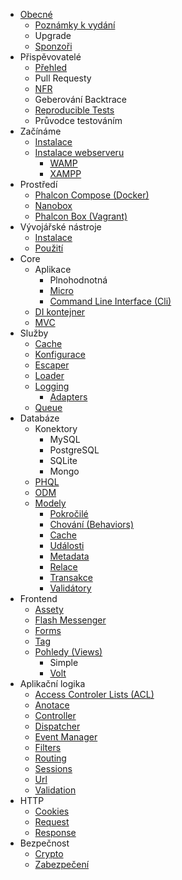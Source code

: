 - [Obecné](/en/[[version]]/introduction) 
    - [Poznámky k vydání](/en/[[version]]/release-notes)
    - Upgrade
    - [Sponzoři](/en/[[version]]/sponsors)
- Přispěvovatelé 
    - [Přehled](/en/[[version]]/contributions)
    - Pull Requesty
    - [NFR](/en/[[version]]/new-feature-request)
    - Geberování Backtrace
    - [Reproducible Tests](/en/[[version]]/reproducible-tests)
    - Průvodce testováním
- Začínáme 
    - [Instalace](/en/[[version]]/installation)
    - [Instalace webserveru](/en/[[version]]/webserver-setup) 
        - [WAMP](/en/[[version]]/webserver-wamp)
        - [XAMPP](/en/[[version]]/webserver-xampp)
- Prostředí 
    - [Phalcon Compose (Docker)](/en/[[version]]/environments-docker)
    - [Nanobox](/en/[[version]]/environments-nanobox)
    - [Phalcon Box (Vagrant)](/en/[[version]]/environments-vagrant)
- Vývojářské nástroje 
    - [Instalace](/en/[[version]]/devtools-installation)
    - [Použití](/en/[[version]]/devtools-usage)
- Core 
    - Aplikace 
        - Plnohodnotná
        - [Micro](/en/[[version]]/application-micro)
        - [Command Line Interface (Cli)](/en/[[version]]/application-cli)
    - [DI kontejner](/en/[[version]]/di)
    - [MVC](/en/[[version]]/mvc)
- Služby 
    - [Cache](/en/[[version]]/cache)
    - [Konfigurace](/en/[[version]]/config)
    - [Escaper](/en/[[version]]/escaper)
    - [Loader](/en/[[version]]/loader)
    - [Logging](/en/[[version]]/logging) 
        - [Adapters](/en/[[version]]/logging#usage)
    - [Queue](/en/[[version]]/queue)
- Databáze 
    - Konektory 
        - MySQL
        - PostgreSQL
        - SQLite
        - Mongo
    - [PHQL](/en/[[version]]/phql)
    - [ODM](/en/[[version]]/odm)
    - [Modely](/en/[[version]]/models) 
        - [Pokročilé](/en/[[version]]/models-advanced)
        - [Chování (Behaviors)](/en/[[version]]/models-behaviors)
        - [Cache](/en/[[version]]/models-cache)
        - [Události](/en/[[version]]/models-events)
        - [Metadata](/en/[[version]]/models-metadata)
        - [Relace](/en/[[version]]/models-relationships)
        - [Transakce](/en/[[version]]/models-transactions)
        - [Validátory](/en/[[version]]/models-validators)
- Frontend 
    - [Assety](/en/[[version]]/assets)
    - [Flash Messenger](/en/[[version]]/flash)
    - [Forms](/en/[[version]]/forms)
    - [Tag](/en/[[version]]/tag)
    - [Pohledy (Views)](/en/[[version]]/views) 
        - Simple
        - [Volt](/en/[[version]]/volt)
- Aplikační logika 
    - [Access Controler Lists (ACL)](/en/[[version]]/acl)
    - [Anotace](/en/[[version]]/annotations)
    - [Controller](/en/[[version]]/controllers)
    - [Dispatcher](/en/[[version]]/dispatcher)
    - [Event Manager](/en/[[version]]/events)
    - [Filters](/en/[[version]]/filter)
    - [Routing](/en/[[version]]/routing)
    - [Sessions](/en/[[version]]/session)
    - [Url](/en/[[version]]/url)
    - [Validation](/en/[[version]]/validation)
- HTTP 
    - [Cookies](/en/[[version]]/cookies)
    - [Request](/en/[[version]]/request)
    - [Response](/en/[[version]]/response)
- Bezpečnost 
    - [Crypto](/en/[[version]]/crypt)
    - [Zabezpečení](/en/[[version]]/security)